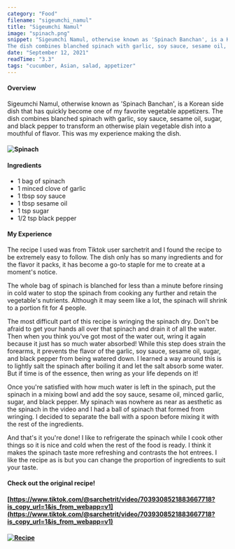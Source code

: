 ```yaml
---
category: "Food"
filename: "sigeumchi_namul"
title: "Sigeumchi Namul"
image: "spinach.png"
snippet: "Sigeumchi Namul, otherwise known as 'Spinach Banchan', is a Korean side dish that has quickly become one of my favorite vegetable appetizers.
The dish combines blanched spinach with garlic, soy sauce, sesame oil, sugar, and black pepper to transform an otherwise plain vegetable dish into a mouthful of flavor."
date: "September 12, 2021"
readTime: "3.3"
tags: "cucumber, Asian, salad, appetizer" 
---
```

#### Overview
 Sigeumchi Namul, otherwise known as 'Spinach Banchan', is a Korean side dish that has quickly become one of my favorite vegetable appetizers.
The dish combines blanched spinach with garlic, soy sauce, sesame oil, sugar, and black pepper to transform an otherwise plain vegetable dish into a mouthful of flavor. This was my experience making the dish.

#### ![Spinach](/images/food/spinach.png)

#### Ingredients
- 1 bag of spinach
- 1 minced clove of garlic
- 1 tbsp soy sauce
- 1 tbsp sesame oil
- 1 tsp sugar
- 1/2 tsp black pepper
  
#### My Experience
The recipe I used was from Tiktok user sarchetrit and I found the recipe to be extremely easy to follow. The dish only has so many ingredients and for the flavor it packs, it has become a go-to staple for me to create at a moment's notice. 

The whole bag of spinach is blanched for less than a minute before rinsing in cold water to stop the spinach from cooking any further and retain the vegetable's nutrients. Although it may seem like a lot, the spinach will shrink to a portion fit for 4 people.

The most difficult part of this recipe is wringing the spinach dry. Don't be afraid to get your hands all over that spinach and drain it of all the water. Then when you think you've got most of the water out, wring it again because it just has so much water absorbed! While this step does strain the forearms, it prevents the flavor of the garlic, soy sauce, sesame oil, sugar, and black pepper from being watered down. I learned a way around this is to lightly salt the spinach after boiling it and let the salt absorb some water. But if time is of the essence, then wring as your life depends on it!

Once you're satisfied with how much water is left in the spinach, put the spinach in a mixing bowl and add the soy sauce, sesame oil, minced garlic, sugar, and black pepper. My spinach was nowhere as near as aesthetic as the spinach in the video and I had a ball of spinach that formed from wringing. I decided to separate the ball with a spoon before mixing it with the rest of the ingredients.

And that's it you're done! I like to refrigerate the spinach while I cook other things so it is nice and cold when the rest of the food is ready. I think it makes the spinach taste more refreshing and contrasts the hot entrees. I like the recipe as is but you can change the proportion of ingredients to suit your taste.


#### Check out the original recipe!
#### [https://www.tiktok.com/@sarchetrit/video/7039308521883667718?is_copy_url=1&is_from_webapp=v1](https://www.tiktok.com/@sarchetrit/video/7039308521883667718?is_copy_url=1&is_from_webapp=v1)

#### [![Recipe](/images/food/spinachVideo.png)](https://www.tiktok.com/@sarchetrit/video/7039308521883667718?is_copy_url=1&is_from_webapp=v1  "Video")